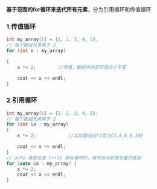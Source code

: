 **基于范围的for循环来迭代所有元素**，分为引用循环和传值循环

### 1.传值循环

```cpp
int my_array[5] = {1, 2, 3, 4, 5};
// 每个数组元素乘于 2
for (int x : my_array)

{
    x *= 2;        //传值，数组中的实际值大小不变

    cout << x << endl;  
}
```



### 2.引用循环

```cpp
int my_array[5] = {1, 2, 3, 4, 5};
// 每个数组元素乘于 2
for (int &x : my_array)
{
    x *= 2;            //实际数组也*2变为{2,4,6,8,10}

    cout << x << endl;  
}
// auto 类型也是 C++11 新标准中的，用来自动获取变量的类型
for (auto &x : my_array) {
    x *= 2;
    cout << x << endl;  
}
```


